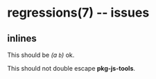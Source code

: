 # regressions(7) -- issues

## inlines

This should be  _(a `b`)_ ok.

This should not double escape **pkg-js-tools**.

